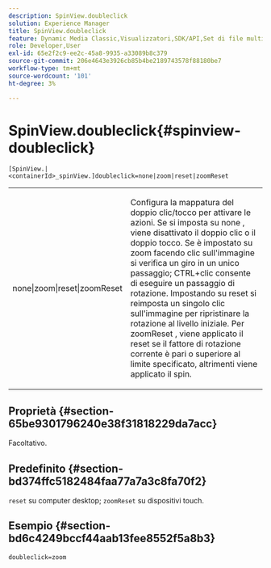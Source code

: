 ```yaml
---
description: SpinView.doubleclick
solution: Experience Manager
title: SpinView.doubleclick
feature: Dynamic Media Classic,Visualizzatori,SDK/API,Set di file multimediali diversi
role: Developer,User
exl-id: 65e2f2c9-ee2c-45a8-9935-a33089b8c379
source-git-commit: 206e4643e3926cb85b4be2189743578f88180be7
workflow-type: tm+mt
source-wordcount: '101'
ht-degree: 3%

---
```


# SpinView.doubleclick{#spinview-doubleclick}

`[SpinView.|<containerId>_spinView.]doubleclick=none|zoom|reset|zoomReset`

<table id="table_2D828A5750644B9CB95A2989C36F15F1"> 
 <tbody> 
  <tr> 
   <td colname="col1"> <p> <span class="codeph"> none|zoom|reset|zoomReset  </span> </p> </td> 
   <td colname="col2"> <p> Configura la mappatura del doppio clic/tocco per attivare le azioni. Se si imposta su <span class="codeph"> none </span>, viene disattivato il doppio clic o il doppio tocco. Se è impostato su <span class="codeph"> zoom </span> facendo clic sull'immagine si verifica un giro in un unico passaggio; CTRL+clic consente di eseguire un passaggio di rotazione. Impostando su <span class="codeph"> reset </span> si reimposta un singolo clic sull'immagine per ripristinare la rotazione al livello iniziale. Per <span class="codeph"> zoomReset </span>, viene applicato il reset se il fattore di rotazione corrente è pari o superiore al limite specificato, altrimenti viene applicato il spin. </p> </td> 
  </tr> 
 </tbody> 
</table>

## Proprietà {#section-65be9301796240e38f31818229da7acc}

Facoltativo.

## Predefinito {#section-bd374ffc5182484faa77a7a3c8fa70f2}

`reset` su computer desktop;  `zoomReset` su dispositivi touch.

## Esempio {#section-bd6c4249bccf44aab13fee8552f5a8b3}

`doubleclick=zoom`
